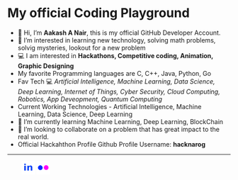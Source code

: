 
<!--
**crackysolver/crackysolver** is a ✨ _special_ ✨ repository because its `README.md` (this file) appears on your GitHub profile.-->
# My official Coding Playground
- 👋 Hi, I’m **Aakash A Nair**, this is my official GitHub Developer Account. 
- 👀 I’m interested in learning new technology, solving math problems, solvig mysteries, lookout for a new problem 
- 💻 I am interested in **Hackathons, Competitive coding, Animation, Graphic Designing**
- My favorite Programming languages are C, C++, Java, Python, Go
- Fav Tech 💻 *Artificial Intelligence, Machine Learning, Data Science, Deep Learning, Internet of Things, Cyber Security, Cloud Computing, Robotics, App Deveopment, Quantum Computing*
- Current Working Technologies - Artificial Intelligence, Machine Learning, Data Science, Deep Learning
- 🌱 I’m currently learning Machine Learning, Deep Learning, BlockChain
- 💞️ I’m looking to collaborate on a problem that has great impact to the real world.
- Official Hackahthon Profile Github Profile Username:  **hacknarog** <br>
____________________________________________________________________________________________________________________________________________________________________
&emsp;&emsp; <a href="https://www.linkedin.com/in/aakash-nair/"><img src="linkedin_logo.png" width="30"/></a>
             <a href="https://www.flickr.com/people/nair_aakash/"><img src="flickr_logo.png" width="30"/></a>
